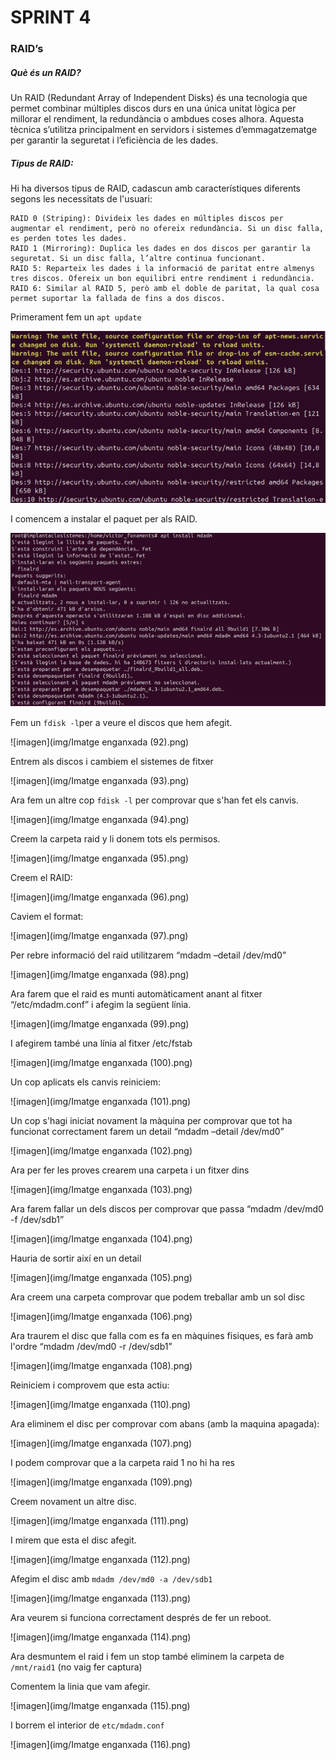 # SPRINT 4

### RAID’s

##### Què és un RAID?

Un RAID (Redundant Array of Independent Disks) és una tecnologia que permet combinar múltiples discos durs en una única unitat lògica per millorar el rendiment, la redundància o ambdues coses alhora. Aquesta tècnica s’utilitza principalment en servidors i sistemes d’emmagatzematge per garantir la seguretat i l’eficiència de les dades.

##### Tipus de RAID:

Hi ha diversos tipus de RAID, cadascun amb característiques diferents segons les necessitats de l'usuari:

    RAID 0 (Striping): Divideix les dades en múltiples discos per augmentar el rendiment, però no ofereix redundància. Si un disc falla, es perden totes les dades.
    RAID 1 (Mirroring): Duplica les dades en dos discos per garantir la seguretat. Si un disc falla, l’altre continua funcionant.
    RAID 5: Reparteix les dades i la informació de paritat entre almenys tres discos. Ofereix un bon equilibri entre rendiment i redundància.
    RAID 6: Similar al RAID 5, però amb el doble de paritat, la qual cosa permet suportar la fallada de fins a dos discos.

Primerament fem un `apt update`

![imagen](<img/Imatge enganxada (91).png>)

I comencem a instalar el paquet per als RAID.

![imagen](<img/Imatge enganxada (89).png>)

Fem un `fdisk -l`per a veure el discos que hem afegit.

![imagen](img/Imatge enganxada (92).png)

Entrem als discos i cambiem el sistemes de fitxer

![imagen](img/Imatge enganxada (93).png)

Ara fem un altre cop `fdisk -l` per comprovar que s'han fet els canvis.

![imagen](img/Imatge enganxada (94).png)

Creem la carpeta raid y li donem tots els permisos.

![imagen](img/Imatge enganxada (95).png)

Creem el RAID:

![imagen](img/Imatge enganxada (96).png)

Caviem el format:

![imagen](img/Imatge enganxada (97).png)

Per rebre informació del raid utilitzarem “mdadm –detail /dev/md0”

![imagen](img/Imatge enganxada (98).png)

Ara farem que el raid es munti automàticament anant al fitxer “/etc/mdadm.conf” i afegim la següent línia.

![imagen](img/Imatge enganxada (99).png)

I afegirem també una línia al fitxer /etc/fstab

![imagen](img/Imatge enganxada (100).png)

Un cop aplicats els canvis reiniciem:

![imagen](img/Imatge enganxada (101).png)

Un cop s'hagi iniciat novament la màquina per comprovar que tot ha funcionat correctament farem un detail “mdadm –detail /dev/md0”

![imagen](img/Imatge enganxada (102).png)

Ara per fer les proves crearem una carpeta i un fitxer dins

![imagen](img/Imatge enganxada (103).png)


Ara farem fallar un dels discos per comprovar que passa “mdadm /dev/md0 -f /dev/sdb1”

![imagen](img/Imatge enganxada (104).png)

Hauria de sortir així en un detail

![imagen](img/Imatge enganxada (105).png)

Ara creem una carpeta comprovar que podem treballar amb un sol disc

![imagen](img/Imatge enganxada (106).png)

Ara traurem el disc que falla com es fa en màquines fisiques, es farà amb l'ordre “mdadm /dev/md0 -r /dev/sdb1”

![imagen](img/Imatge enganxada (108).png)

Reiniciem i comprovem que esta actiu:

![imagen](img/Imatge enganxada (110).png)

Ara eliminem el disc per comprovar com abans (amb la maquina apagada):

![imagen](img/Imatge enganxada (107).png)

I podem comprovar que a la carpeta raid 1 no hi ha res

![imagen](img/Imatge enganxada (109).png)

Creem novament un altre disc.

![imagen](img/Imatge enganxada (111).png)

I mirem que esta el disc afegit.

![imagen](img/Imatge enganxada (112).png)

Afegim el disc amb `mdadm /dev/md0 -a /dev/sdb1`

![imagen](img/Imatge enganxada (113).png)

Ara veurem si funciona correctament després de fer un reboot.

![imagen](img/Imatge enganxada (114).png)

Ara desmuntem el raid i fem un stop també eliminem la carpeta de `/mnt/raid1` (no vaig fer captura)

Comentem la linia que vam afegir.

![imagen](img/Imatge enganxada (115).png)

I borrem el interior de  `etc/mdadm.conf`

![imagen](img/Imatge enganxada (116).png)
